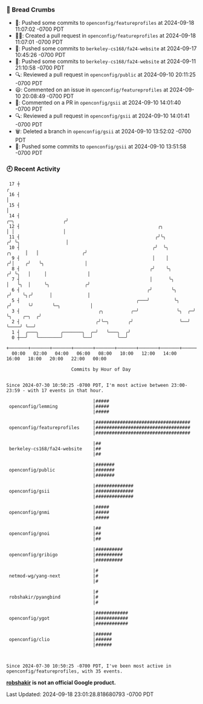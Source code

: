 ### 🍞 Bread Crumbs

 * 🚢: Pushed some commits to `openconfig/featureprofiles` at 2024-09-18 11:07:02 -0700 PDT
 * ✍🏼: Created a pull request in `openconfig/featureprofiles` at 2024-09-18 11:07:01 -0700 PDT
 * 🚢: Pushed some commits to `berkeley-cs168/fa24-website` at 2024-09-17 10:45:26 -0700 PDT
 * 🚢: Pushed some commits to `berkeley-cs168/fa24-website` at 2024-09-11 21:10:58 -0700 PDT
 * 🔍: Reviewed a pull request in  `openconfig/public` at 2024-09-10 20:11:25 -0700 PDT
 * 😃: Commented on an issue in `openconfig/featureprofiles` at 2024-09-10 20:08:49 -0700 PDT
 * 💬: Commented on a PR in  `openconfig/gsii` at 2024-09-10 14:01:40 -0700 PDT
 * 🔍: Reviewed a pull request in  `openconfig/gsii` at 2024-09-10 14:01:41 -0700 PDT
 * 🗑: Deleted a branch in `openconfig/gsii` at 2024-09-10 13:52:02 -0700 PDT
 * 🚢: Pushed some commits to `openconfig/gsii` at 2024-09-10 13:51:58 -0700 PDT

### 🕘 Recent Activity
```
 17 ┼                                                                                                  ╭
 16 ┤                                                                                                  │
 15 ┤                                                                                                  │
 14 ┤                                                                            ╭─╮                  ╭╯
 12 ┤                                                   ╭╮                       │ │                  │
 11 ┤                                                  ╭╯╰╮                     ╭╯ ╰╮                 │
 10 ┤                                                 ╭╯  ╰╮             ╭╮     │   │                ╭╯
  9 ┤                                                 │    │            ╭╯│    ╭╯   ╰╮               │
  8 ┤                                                ╭╯    ╰╮          ╭╯ ╰╮   │     │               │
  7 ┤                                                │      ╰╮         │   ╰╮  │     ╰╮             ╭╯
  6 ┤                                               ╭╯       ╰╮       ╭╯    ╰╮╭╯      │             │
  5 ┤                                           ╭───╯         ╰╮     ╭╯      ╰╯       ╰─╮           │
  3 ┤                             ╭╮          ╭─╯              ╰╮  ╭─╯                  ╰╮    ╭─╮  ╭╯
  2 ┤                            ╭╯╰─╮       ╭╯                 ╰──╯                     ╰────╯ ╰──╯
  1 ┤  ╭───╮        ╭───────╮  ╭─╯   ╰───╮  ╭╯
  0 ┼──╯   ╰────────╯       ╰──╯         ╰──╯
    +───────+───────+───────+───────+───────+───────+───────+───────+───────+───────+───────+───────+────
  00:00   02:00   04:00   06:00   08:00   10:00   12:00   14:00   16:00   18:00   20:00   22:00   00:00   

						Commits by Hour of Day


Since 2024-07-30 10:50:25 -0700 PDT, I'm most active between 23:00-23:59 - with 17 events in that hour.

```



```
                                |#####
 openconfig/lemming             |#####
                                |#####

                                |###################################
 openconfig/featureprofiles     |###################################
                                |###################################

                                |##
 berkeley-cs168/fa24-website    |##
                                |##

                                |#######
 openconfig/public              |#######
                                |#######

                                |##############
 openconfig/gsii                |##############
                                |##############

                                |#####
 openconfig/gnmi                |#####
                                |#####

                                |##
 openconfig/gnoi                |##
                                |##

                                |##########
 openconfig/gribigo             |##########
                                |##########

                                |#
 netmod-wg/yang-next            |#
                                |#

                                |#
 robshakir/pyangbind            |#
                                |#

                                |############
 openconfig/ygot                |############
                                |############

                                |######
 openconfig/clio                |######
                                |######



Since 2024-07-30 10:50:25 -0700 PDT, I've been most active in openconfig/featureprofiles, with 35 events.

```
**[robshakir](mailto:robjs@google.com) is not an official Google product.**  


Last Updated: 2024-09-18 23:01:28.818680793 -0700 PDT
